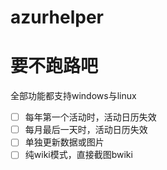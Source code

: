 # azurhelper
# 要不跑路吧
全部功能都支持windows与linux
- [ ] 每年第一个活动时，活动日历失效
- [ ] 每月最后一天时，活动日历失效
- [ ] 单独更新数据或图片
- [ ] 纯wiki模式，直接截图bwiki
